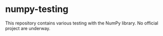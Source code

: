 # numpy-testing

This repository contains various testing with the NumPy library. No official project are underway.